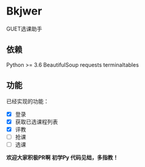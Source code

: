 # Bkjwer

GUET选课助手

## 依赖

Python >= 3.6
BeautifulSoup
requests
terminaltables

## 功能
已经实现的功能：
- [x] 登录
- [x] 获取已选课程列表
- [x] 评教
- [ ] 抢课
- [ ] 选课

**欢迎大家积极PR啊**
**初学Py 代码见绌，多指教！**